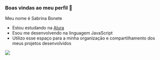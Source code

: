 ### Boas vindas ao meu perfil 💙

Meu nome é Sabrina Bonete

- Estou estudando na [Alura](https://www.alura.com.br)
- Esou me desenvolvendo na linguagem JavaScript
- Utilizo esse espaço para a minha organização e compartilhamento dos meus projetos desenvolvidos

![](https://media1.tenor.com/m/qYrzzmfgwycAAAAC/the-warning-ale.gif)
  
